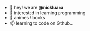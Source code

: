 - 👋 hey! we are **@nickluana**
- 👀 interested in learning programming 
- 💞️ animes / books
- 📫 learning to code on Github...


